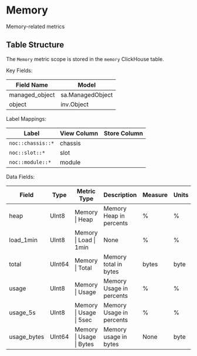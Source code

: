 # Memory

Memory-related metrics

## Table Structure
The `Memory` metric scope is stored
in the `memory` ClickHouse table.

Key Fields:

| Field Name | Model |
| --- | --- |
| managed_object | sa.ManagedObject |
| object | inv.Object |


Label Mappings:

| Label | View Column | Store Column |
| --- | --- | --- |
| `noc::chassis::*` | chassis |  |
| `noc::slot::*` | slot |  |
| `noc::module::*` | module |  |


Data Fields:

| Field | Type | Metric Type | Description | Measure | Units | Scale |
| --- | --- | --- | --- | --- | --- | --- |
| <a id="memory-heap"></a>heap | UInt8 | Memory \| Heap | Memory Heap in percents | % | % | 1 |
| <a id="memory-load-1min"></a>load_1min | UInt8 | Memory \| Load \| 1min | None | % | % | 1 |
| <a id="memory-total"></a>total | UInt64 | Memory \| Total | Memory total in bytes | bytes | byte | 1 |
| <a id="memory-usage"></a>usage | UInt8 | Memory \| Usage | Memory Usage in percents | % | % | 1 |
| <a id="memory-usage-5sec"></a>usage_5s | UInt8 | Memory \| Usage \| 5sec | Memory Usage in percents | % | % | 1 |
| <a id="memory-usage-bytes"></a>usage_bytes | UInt64 | Memory \| Usage \| Bytes | Memory usage in bytes | None | byte | 1 |